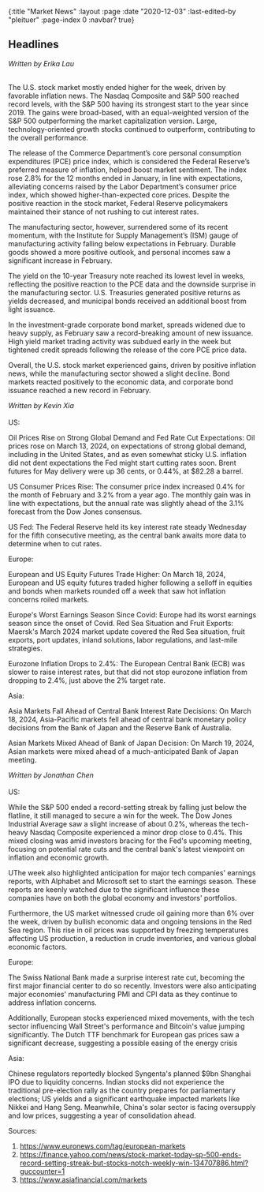 {:title "Market News"
 :layout :page
 :date "2020-12-03"
 :last-edited-by "pleituer"
 :page-index 0
 :navbar? true}

## Headlines

<x-accordion summary="Week of 01/03/2024">
<i>Written by Erika Lau</i>
<br><br>
<p>The U.S. stock market mostly ended higher for the week, driven by favorable inflation news. The Nasdaq Composite and S&P 500 reached record levels, with the S&P 500 having its strongest start to the year since 2019. The gains were broad-based, with an equal-weighted version of the S&P 500 outperforming the market capitalization version. Large, technology-oriented growth stocks continued to outperform, contributing to the overall performance.</p>
<p>The release of the Commerce Department’s core personal consumption expenditures (PCE) price index, which is considered the Federal Reserve’s preferred measure of inflation, helped boost market sentiment. The index rose 2.8% for the 12 months ended in January, in line with expectations, alleviating concerns raised by the Labor Department’s consumer price index, which showed higher-than-expected core prices. Despite the positive reaction in the stock market, Federal Reserve policymakers maintained their stance of not rushing to cut interest rates.</p>
<p>The manufacturing sector, however, surrendered some of its recent momentum, with the Institute for Supply Management’s (ISM) gauge of manufacturing activity falling below expectations in February. Durable goods showed a more positive outlook, and personal incomes saw a significant increase in February.</p>
<p>The yield on the 10-year Treasury note reached its lowest level in weeks, reflecting the positive reaction to the PCE data and the downside surprise in the manufacturing sector. U.S. Treasuries generated positive returns as yields decreased, and municipal bonds received an additional boost from light issuance.</p>
<p>In the investment-grade corporate bond market, spreads widened due to heavy supply, as February saw a record-breaking amount of new issuance. High yield market trading activity was subdued early in the week but tightened credit spreads following the release of the core PCE price data.</p>
<p>Overall, the U.S. stock market experienced gains, driven by positive inflation news, while the manufacturing sector showed a slight decline. Bond markets reacted positively to the economic data, and corporate bond issuance reached a new record in February.</p>
</x-accordion>

<x-accordion summary="Week of 22/03/2024">
<i>Written by Kevin Xia</i>
<br><br>
US: <br>
<p>Oil Prices Rise on Strong Global Demand and Fed Rate Cut Expectations: Oil prices rose on March 13, 2024, on expectations of strong global demand, including in the United States, and as even somewhat sticky U.S. inflation did not dent expectations the Fed might start cutting rates soon. Brent futures for May delivery were up 36 cents, or 0.44%, at $82.28 a barrel.</p>
<p>US Consumer Prices Rise: The consumer price index increased 0.4% for the month of February and 3.2% from a year ago. The monthly gain was in line with expectations, but the annual rate was slightly ahead of the 3.1% forecast from the Dow Jones consensus.</p>
<p>US Fed: The Federal Reserve held its key interest rate steady Wednesday for the fifth consecutive meeting, as the central bank awaits more data to determine when to cut rates.</p>
Europe: <br>
<p>European and US Equity Futures Trade Higher: On March 18, 2024, European and US equity futures traded higher following a selloff in equities and bonds when markets rounded off a week that saw hot inflation concerns roiled markets.</p>
<p>Europe's Worst Earnings Season Since Covid: Europe had its worst earnings season since the onset of Covid.
Red Sea Situation and Fruit Exports: Maersk's March 2024 market update covered the Red Sea situation, fruit exports, port updates, inland solutions, labor regulations, and last-mile strategies.</p>
<p>Eurozone Inflation Drops to 2.4%: The European Central Bank (ECB) was slower to raise interest rates, but that did not stop eurozone inflation from dropping to 2.4%, just above the 2% target rate.</p>
Asia: <br>
<p>Asia Markets Fall Ahead of Central Bank Interest Rate Decisions: On March 18, 2024, Asia-Pacific markets fell ahead of central bank monetary policy decisions from the Bank of Japan and the Reserve Bank of Australia.</p>
<p>Asian Markets Mixed Ahead of Bank of Japan Decision: On March 19, 2024, Asian markets were mixed ahead of a much-anticipated Bank of Japan meeting.</p>
</x-accordion>

<x-accordion summary="Week of 4/04/2024">
<i>Written by Jonathan Chen</i>
<br><br>
US: <br>
<p>While the S&P 500 ended a record-setting streak by falling just below the flatline, it still managed to secure a win for the week. The Dow Jones Industrial Average saw a slight increase of about 0.2%, whereas the tech-heavy Nasdaq Composite experienced a minor drop close to 0.4%. This mixed closing was amid investors bracing for the Fed's upcoming meeting, focusing on potential rate cuts and the central bank's latest viewpoint on inflation and economic growth.</p>
<p>UThe week also highlighted anticipation for major tech companies' earnings reports, with Alphabet and Microsoft set to start the earnings season. These reports are keenly watched due to the significant influence these companies have on both the global economy and investors' portfolios.</p>
<p>Furthermore, the US market witnessed crude oil gaining more than 6% over the week, driven by bullish economic data and ongoing tensions in the Red Sea region. This rise in oil prices was supported by freezing temperatures affecting US production, a reduction in crude inventories, and various global economic factors.</p>
Europe: <br>
<p>The Swiss National Bank made a surprise interest rate cut, becoming the first major financial center to do so recently. Investors were also anticipating major economies' manufacturing PMI and CPI data as they continue to address inflation concerns.</p>
<p>Additionally, European stocks experienced mixed movements, with the tech sector influencing Wall Street's performance and Bitcoin's value jumping significantly. The Dutch TTF benchmark for European gas prices saw a significant decrease, suggesting a possible easing of the energy
crisis</p>
Asia: <br>
<p>Chinese regulators reportedly blocked Syngenta's planned $9bn Shanghai IPO due to liquidity concerns. Indian stocks did not experience the traditional pre-election rally as the country prepares for parliamentary elections; US yields and a significant earthquake impacted
markets like Nikkei and Hang Seng. Meanwhile, China's solar sector is facing oversupply and low prices, suggesting a year of consolidation ahead.</p>

Sources:
1. https://www.euronews.com/tag/european-markets
2. https://finance.yahoo.com/news/stock-market-today-sp-500-ends-record-setting-streak-but-stocks-notch-weekly-win-134707886.html?guccounter=1
3. https://www.asiafinancial.com/markets
</x-accordion>

